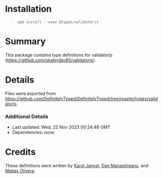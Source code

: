 # Installation
> `npm install --save @types/validatorjs`

# Summary
This package contains type definitions for validatorjs (https://github.com/skaterdav85/validatorjs).

# Details
Files were exported from https://github.com/DefinitelyTyped/DefinitelyTyped/tree/master/types/validatorjs.

### Additional Details
 * Last updated: Wed, 22 Nov 2023 00:24:48 GMT
 * Dependencies: none

# Credits
These definitions were written by [Karol Janyst](https://github.com/LKay), [Dan Manastireanu](https://github.com/danmana), and [Matías Olivera](https://github.com/MatiasOlivera).
